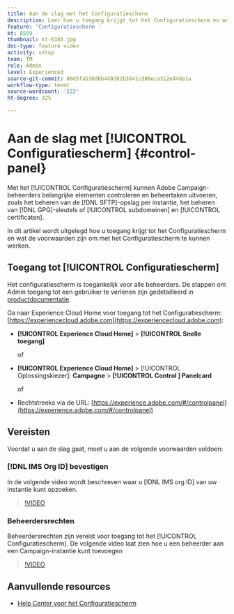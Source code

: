 ```yaml
---
title: Aan de slag met het Configuratiescherm
description: Leer hoe u toegang krijgt tot het Configuratiescherm en welke voorwaarden u nodig hebt om met het Configuratiescherm te kunnen werken.
feature: 'Configuratiescherm '
kt: 8509
thumbnail: kt-6385.jpg
doc-type: feature video
activity: setup
team: TM
role: Admin
level: Experienced
source-git-commit: 80d3fab30d8b440d82b3641cd86eca312e44de1a
workflow-type: tm+mt
source-wordcount: '222'
ht-degree: 32%

---
```


# Aan de slag met [!UICONTROL Configuratiescherm] {#control-panel}

Met het [!UICONTROL Configuratiescherm] kunnen Adobe Campaign-beheerders belangrijke elementen controleren en beheertaken uitvoeren, zoals het beheren van de [!DNL SFTP]-opslag per instantie, het beheren van [!DNL GPG]-sleutels of [!UICONTROL subdomeinen] en [!UICONTROL certificaten].

In dit artikel wordt uitgelegd hoe u toegang krijgt tot het Configuratiescherm en wat de voorwaarden zijn om met het Configuratiescherm te kunnen werken.

## Toegang tot [!UICONTROL Configuratiescherm]

Het configuratiescherm is toegankelijk voor alle beheerders. De stappen om Admin toegang tot een gebruiker te verlenen zijn gedetailleerd in [productdocumentatie](https://experienceleague.adobe.com/docs/control-panel/using/discover-control-panel/managing-permissions.html?lang=nl#discover-control-panel).

Ga naar Experience Cloud Home voor toegang tot het Configuratiescherm: [https://experiencecloud.adobe.com](https://experiencecloud.adobe.com):

* **[!UICONTROL Experience Cloud Home]**  >  **[!UICONTROL Snelle toegang]**

   of
* **[!UICONTROL Experience Cloud Home]**   >  [!UICONTROL Oplossingskiezer]:  **Campagne**  >  **[!UICONTROL Control ] Panelcard**

   of

* Rechtstreeks via de URL: [https://experience.adobe.com/#/controlpanel](https://experience.adobe.com/#/controlpanel)

## Vereisten

Voordat u aan de slag gaat, moet u aan de volgende voorwaarden voldoen:

### [!DNL IMS Org ID] bevestigen

In de volgende video wordt beschreven waar u [!DNL IMS org ID] van uw instantie kunt opzoeken.

>[!VIDEO](https://video.tv.adobe.com/v/27183?quality=12)

### Beheerdersrechten

Beheerdersrechten zijn vereist voor toegang tot het [!UICONTROL Configuratiescherm].
De volgende video laat zien hoe u een beheerder aan een Campaign-instantie kunt toevoegen

>[!VIDEO](https://video.tv.adobe.com/v/27147?quality=12)

## Aanvullende resources

* [Help Center voor het Configuratiescherm](https://experienceleague.adobe.com/docs/control-panel/using/control-panel-home.html?lang=nl)

